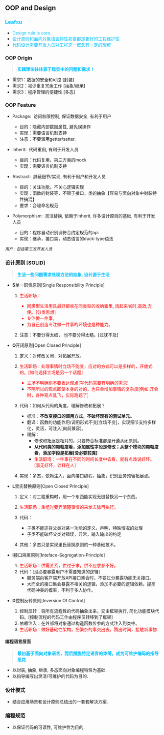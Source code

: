 ## <b>OOP and Design</b> ##

### <font color="deepskyblue"><b>Leafxu</b></font> ###
 - <font color="deepskyblue">Design rule is core.</font>
 - <font color="deepskyblue">设计原则和面向对象语言特性初衷都是更好的工程维护性</font>
 - <font color="deepskyblue">代码设计需要开发人员对工程这一概念有一定的理解</font>

### <b>OOP Origin</b> ###
> <font color="deepskyblue"><b>实践理论往往源于现实中的问题和需求！</b></font>
- 需求1：数据的安全和可控   [封装]
- 需求2：减少重复冗余工作   [抽象/继承]
- 需求3：程序管理的便捷性   [多态]

### <b>OOP Feature</b> ###
- Package: &nbsp;访问权限控制,&nbsp;保证数据安全,&nbsp;有利于用户
    - 目的：隐藏内部数据属性, 避免误操作
    - 实现：需要语言机制支持
    - 注意：不要滥用getter/setter.

- Inherit: &nbsp;代码重用,&nbsp;有利于开发人员
    - 目的：代码复用，第三方类的mock
    - 实现：需要语言机制支持

- Abstract: &nbsp;屏蔽细节/实现,&nbsp;有利于用户和开发人员
    - 目的：关注功能，不关心逻辑实现
    - 实现：函数的封装等，不限于接口，类的抽象【容易与面向对象中封装特性搞混】
    - 要求：合理命名规范

- Polymorphism: &nbsp;灵活替换,&nbsp;依赖于Inherit,&nbsp;许多设计原则的基础,&nbsp;有利于开发人员
    - 目的：程序自动识别调符合约定规范的api
    - 实现：继承，接口类，动态语言的duck-type语法

<font size=2>*用户&nbsp;:&nbsp;包括第三方开发人员*</font>

### <b>设计原则 [SOLID]</b> ###
> <font color="deepskyblue"><b>生活一些问题需求处理方法的抽象. 设计源于生活</b></font>
- <b>S</b>单一职责原则[Single Responsibility Principle]
   1.  <font color=red>生活职场：
        - 同类型生活用具最好都收在同类型的收纳箱里, 找起来省时,高效,方便。[分类思想]
        - 专注做一件事。
        - 为自己创造专注做一件事的环境也是种能力。</font>

    2. 注意：不要分得太细， 也不要分得太糙。[过犹不及]

- <b>O</b>开闭原则[Open Closed Principle]
    1. 定义：对修改关闭，对拓展开放。
    2. <font color=red>生活职场：处理事情时立场不能变，应对的方式可以是多样的，开放式的。[如何选择立场是另一个话题]
        - 立场不明确则不要表达观点[写代码需要有明确的需求]
        - 不明所以的观点即使本身的对的，也只会增加事情的复杂度[例如:开会时，各种观点乱飞，实际跑题了]</font>

    3. 代码：如何从代码的角度，理解修改和拓展？
        - 标准：<b>不改变接口的调用方式，不破坏现有的测试单元。</b>
        - 翻译：函数的功能作用/调用形式不变[立场不变]，实现细节支持多样化，灵活，可注入[向前兼容]。
        - 理解：
            - 修改和拓展是相对的，只要符合标准都是开遵从闭原则。
            - <b>从代码类的颗粒度看，添加属性字段是修改；从整个模块的颗粒度看，添加字段是拓展[没必要较真]</b>
            - <font color=red>生活职场：一件事在不同的时间长度中去看，就有点难说好坏。[事无好坏，诠释在人]</font>

    4. 实现：多态，依赖注入，面向接口编程，抽象，识别业务预留拓展点。

- <b>L</b>里氏替换原则[Open Closed Principle]
    1. 定义：对工程重构时，用一个东西能实现无缝替换另一个东西。
    2. <font color=red>生活职场：重组时要弄清楚事情的来龙去脉再执行。</font>
    3. 代码：
        - 子类不能违背父类对某一功能的定义，声明，特殊情况的处理
        - 子类不能破坏父类对错误，异常，输入输出的约定

    4. 其他：多态只是实现里氏替换原则的一种基础技术。

- <b>I</b>接口隔离原则[Inteface-Segregation-Principle]
    1. <font color=red>生活职场：供需关系，供过于求，供不应求都不好。</font>
    2. 代码：[没必要暴露用户不需要知道的逻辑]
        - 服务端向客户端开放API接口集合时，不要过分暴露功能无关接口。
        - 大而全的接口集会暴露不相关的逻辑，添加不必要的逻辑依赖，提高代码冲突的概率，不利于多人协作。

- <b>D</b>控制反转原则[Inversion Of Control]
    1. 控制反转：将所有流程性的代码抽象出来，交由框架执行, 简化功能模块代码。[控制流程的代码工作由程序员转移到了框架]
    2. 依赖注入：在外部将对象通过构造函数传参的方式注入到类中。
    3. <font color=red>生活职场：做好基础性架构，把繁杂的事交出去，腾出时间，接触新事物</font>

#### <b>编程语言层面</b> ####
> <font color="deepskyblue"><b>最初基于面向对象语言，而后摆脱特定语言的束缚，成为可维护编码的指导思路</b></font>
- 以封装, 抽象, 继承, 多态面向对象编程特性为基础.
- 以指导编写出灵活/可维护的代码为目的.

### <b>设计模式</b> ###
- 结合应用场景和设计原则总结出的一套套解决方案.

### <b>编程规范</b> ###
- 以保证代码的可读性, 可维护性为目的.



